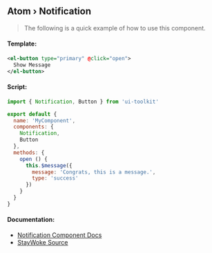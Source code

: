 Atom › Notification
---

> The following is a quick example of how to use this component.


#### Template:

```xml
<el-button type="primary" @click="open">
  Show Message
</el-button>
```


#### Script:
```js
import { Notification, Button } from 'ui-toolkit'

export default {
  name: 'MyComponent',
  components: {
    Notification,
    Button
  },
  methods: {
    open () {
      this.$message({
        message: 'Congrats, this is a message.',
        type: 'success'
      })
    }
  }
}
```


#### Documentation:

* [Notification Component Docs](https://element.eleme.io/#/en-US/component/notification)
* [StayWoke Source](https://github.com/staywoke/ui-toolkit/tree/master/src/components/atoms/notification)
